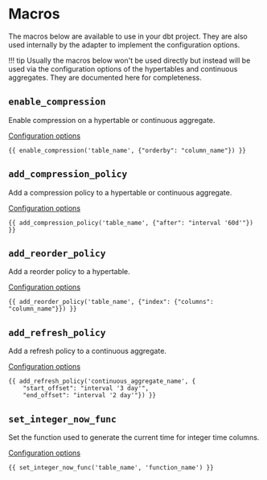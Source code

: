 # Macros

The macros below are available to use in your dbt project. They are also used internally by the adapter to implement the configuration options.

!!! tip
    Usually the macros below won't be used directly but instead will be used via the configuration options of the hypertables and continuous aggregates. They are documented here for completeness.

## `enable_compression`

Enable compression on a hypertable or continuous aggregate.

[Configuration options](compression.md#compression-settings)

```sql+jinja
{{ enable_compression('table_name', {"orderby": "column_name"}) }}
```

## `add_compression_policy`

Add a compression policy to a hypertable or continuous aggregate.

[Configuration options](compression.md#compression-policy-settings)

```sql+jinja
{{ add_compression_policy('table_name', {"after": "interval '60d'"}) }}
```

## `add_reorder_policy`

Add a reorder policy to a hypertable.

[Configuration options](reorder-policies.md#configuration-options)

```sql+jinja
{{ add_reorder_policy('table_name', {"index": {"columns": "column_name"}}) }}
```

## `add_refresh_policy`

Add a refresh policy to a continuous aggregate.

[Configuration options](continuous-aggregates.md#timescaledb-refresh-policy-options)

```sql+jinja
{{ add_refresh_policy('continuous_aggregate_name', {
    "start_offset": "interval '3 day'",
    "end_offset": "interval '2 day'"}) }}
```

## `set_integer_now_func`

Set the function used to generate the current time for integer time columns.

[Configuration options](hypertables.md#set_integer_now_func-options)

```sql+jinja
{{ set_integer_now_func('table_name', 'function_name') }}
```
